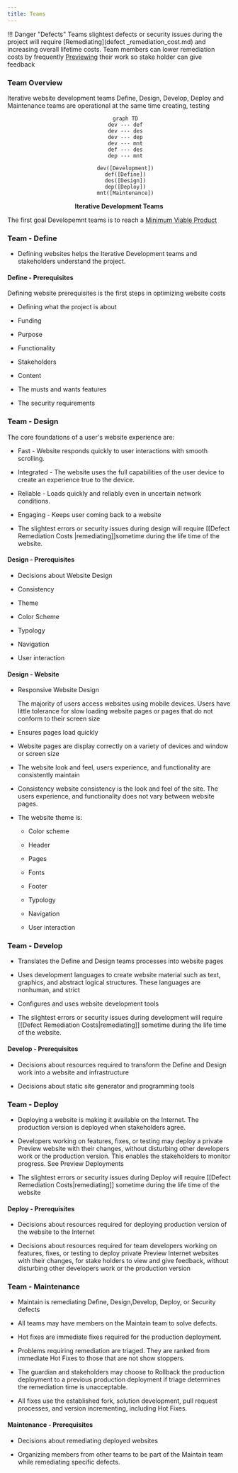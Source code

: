 ```yaml
---
title: Teams
---
```


!!! Danger "Defects"
	Teams slightest  defects or security issues during the project will require [Remediating](defect _remediation_cost.md) and increasing overall lifetime costs. Team members can lower remediation costs by frequently [Previewing](preview.md) their work so stake holder can give feedback

### Team Overview

Iterative website development teams Define, Design, Develop, Deploy and Maintenance teams are operational at the same time creating, testing 

<div style="text-align: center;">

``` mermaid
	graph TD
    dev --- def
    dev --- des
    dev --- dep
    dev --- mnt
    def --- des
    dep --- mnt

    dev([Development])
    def([Define])
    des([Design])
    dep([Deploy])
    mnt([Maintenance])
```

<b>Iterative Development Teams</b>

</div>

The first goal Developemnt teams is to reach a [Minimum Viable Product](minimum_viable)
 

 
### Team - Define
 
 - Defining websites helps the Iterative Development teams and stakeholders understand the project.

#### Define - Prerequisites

Defining website prerequisites is the first steps in optimizing website costs

- Defining what the project is about

- Funding

- Purpose

- Functionality

- Stakeholders

- Content

- The musts and wants features

- The security requirements

### Team - Design

The core foundations of a user's website experience are:

- Fast - Website responds quickly to user interactions with smooth scrolling.

- Integrated - The website uses the full capabilities of the user device to create an experience true to the device.

- Reliable - Loads quickly and reliably even in uncertain network conditions.

- Engaging - Keeps user coming back to a website

- The slightest errors or security issues during design will require [[Defect Remediation Costs |remediating]]sometime during the life time of the website.

#### Design - Prerequisites

- Decisions about Website Design

- Consistency

- Theme

- Color Scheme

- Typology

- Navigation

- User interaction
	
#### Design - Website

- Responsive Website Design

	The majority of users access websites using mobile devices. Users have little tolerance for slow loading website pages or pages that do not conform to their screen size

- Ensures pages load quickly

- Website pages are display correctly on a variety of devices and window or screen size

- The website look and feel, users experience, and functionality are consistently maintain

- Consistency website consistency is the look and feel of the site. The users experience, and functionality does not vary between website pages.
	
- The website theme is:

	- Color scheme
	
	- Header
	
	- Pages
	
	- Fonts
	
	- Footer
	
	- Typology
	
	- Navigation
	
	- User interaction

### Team - Develop

- Translates the Define and Design teams processes into website pages 

- Uses development languages to create website material such as text, graphics, and abstract logical structures. These languages are nonhuman, and strict 

- Configures and uses website development tools

- The slightest errors or security issues during development will require [[Defect Remediation Costs​|remediating]] sometime during the life time of the website.

#### Develop - Prerequisites
- Decisions about resources required to transform the Define and Design work into a website and infrastructure

- Decisions about static site generator and programming tools
		
### Team - Deploy

- Deploying a website is making it available on the Internet. The production version is deployed when stakeholders agree.

- Developers working on features, fixes, or testing may deploy a private Preview website with their changes, without disturbing other developers work or the production version. This enables the stakeholders to monitor progress. See Preview Deployments

- The slightest errors or security issues during Deploy will require [[Defect Remediation Costs​|remediating]] sometime during the life time of the website

#### Deploy - Prerequisites

- Decisions about resources required for deploying production version of the website to the Internet

- Decisions about resources required for team developers working on features, fixes, or testing to deploy private Preview Internet websites with their changes, for stake holders to view and give feedback, without disturbing other developers work or the production version

### Team - Maintenance

- Maintain is remediating Define, Design,Develop, Deploy, or Security defects

- All teams may have members on the Maintain team to solve defects.

- Hot fixes are immediate fixes required for the production deployment.

- Problems requiring remediation are triaged. They are ranked from immediate Hot Fixes to those that are not show stoppers.
- The guardian and stakeholders may choose to Rollback the production deployment to a previous production deployment if triage determines the remediation time is unacceptable.

- All fixes use the established fork, solution development, pull request processes, and version incrementing, including Hot Fixes.
  
#### Maintenance - Prerequisites

- Decisions about remediating deployed websites

- Organizing members from other teams to be part of the Maintain team while remediating specific defects.
  
